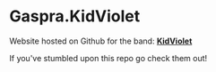 # Gaspra.KidViolet

Website hosted on Github for the band: **[KidViolet](www.kidviolet.com)**

If you've stumbled upon this repo go check them out! 
